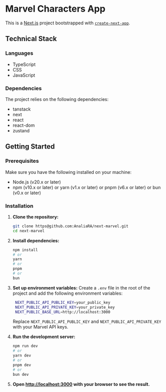 # Marvel Characters App

This is a [Next.js](https://nextjs.org) project bootstrapped with [`create-next-app`](https://nextjs.org/docs/app/api-reference/cli/create-next-app).

## Technical Stack
### Languages
- TypeScript
- CSS
- JavaScript
### Dependencies
The project relies on the following dependencies:
- tanstack
- next
- react
- react-dom
- zustand


## Getting Started
### Prerequisites
Make sure you have the following installed on your machine:
- Node.js (v20.x or later)
- npm (v10.x or later) or yarn (v1.x or later) or pnpm (v6.x or later) or bun (v0.x or later)

### Installation
1. **Clone the repository:**

   ```bash
   git clone https@github.com:AnaliaRA/next-marvel.git
   cd next-marvel

2. **Install dependencies:**

    ```bash
    npm install
    # or
    yarn
    # or
    pnpm
    # or
    bun
    ```
   
3. **Set up environment variables:**
   Create a `.env` file in the root of the project and add the following environment variables:

   ```bash
    NEXT_PUBLIC_API_PUBLIC_KEY=your_public_key
    NEXT_PUBLIC_API_PRIVATE_KEY=your_private_key
    NEXT_PUBLIC_BASE_URL=http://localhost:3000
    ```
   Replace `NEXT_PUBLIC_API_PUBLIC_KEY` and `NEXT_PUBLIC_API_PRIVATE_KEY` with your Marvel API keys.


4. **Run the development server:**

    ```bash
    npm run dev
    # or
    yarn dev
    # or
    pnpm dev
    # or
    bun dev
    ```
   
5. **Open [http://localhost:3000](http://localhost:3000) with your browser to see the result.**

